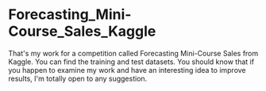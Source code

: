 # Forecasting_Mini-Course_Sales_Kaggle
That's my work for a competition called Forecasting Mini-Course Sales from Kaggle. You can find the training and test datasets. You should know that if you happen to examine my work and have an interesting idea to improve results, I'm totally open to any suggestion. 
